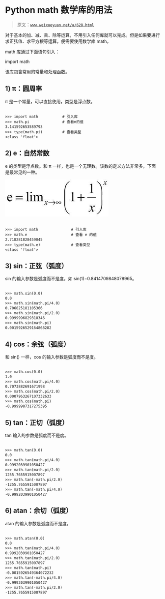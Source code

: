 # Python math 数学库的用法

> 原文：[`www.weixueyuan.net/a/628.html`](http://www.weixueyuan.net/a/628.html)

对于基本的加、减、乘、除等运算，不用引入任何库就可以完成。但是如果要进行求正弦值、求平方根等运算，便需要使用数学库 math。

math 库通过下面语句引入：

import math

该库包含常用的常量和处理函数。

## 1) π：圆周率

π 是一个常量，可以直接使用，类型是浮点数。

```

>>> import math           # 引入库
>>> math.pi               # 查看π的值
3.141592653589793
>>> type(math.pi)         # 查看类型
<class 'float'>
```

## 2) e：自然常数

e 的类型是浮点数。和 π 一样，也是一个无理数。该数的定义方法非常多，下面是最常见的一种。

![](img/19db269f4bfdf4f08a9fbb4951edcfe1.png)

```

>>> import math               # 引入库
>>> math.e                    # 查看 e 的值
2.718281828459045
>>> type(math.e)              # 查看类型
<class 'float'>
```

## 3) sin：正弦（弧度）

sin 的输入参数是弧度而不是度，如 sin(1)=0.8414709848078965。

```

>>> math.sin(0.0)
0.0
>>> math.sin(math.pi/4.0)
0.706825181105366
>>> math.sin(math.pi/2.0)
0.9999996829318346
>>> math.sin(math.pi)
0.0015926529164868282
```

## 4) cos：余弦（弧度）

和 sin() 一样，cos 的输入参数是弧度而不是度。

```

>>> math.cos(0.0)
1.0
>>> math.cos(math.pi/4.0)
0.7073882691671998
>>> math.cos(math.pi/2.0)
0.0007963267107332633
>>> math.cos(math.pi)
-0.9999987317275395
```

## 5) tan：正切（弧度）

tan 输入的参数是弧度而不是度。

```

>>> math.tan(0.0)
0.0
>>> math.tan(math.pi/4.0)
0.9992039901050427
>>> math.tan(math.pi/2.0)
1255.7655915007897
>>> math.tan(-math.pi/2.0)
-1255.7655915007897
>>> math.tan(-math.pi/4.0)
-0.9992039901050427
```

## 6) atan：余切（弧度）

atan 的输入参数是弧度而不是度。

```

>>> math.atan(0.0)
0.0
>>> math.tan(math.pi/4.0)
0.9992039901050427
>>> math.tan(math.pi/2.0)
1255.7655915007897
>>> math.tan(math.pi)
-0.0015926549364072232
>>> math.tan(-math.pi/4.0)
-0.9992039901050427
>>> math.tan(-math.pi/2.0)
-1255.7655915007897
```